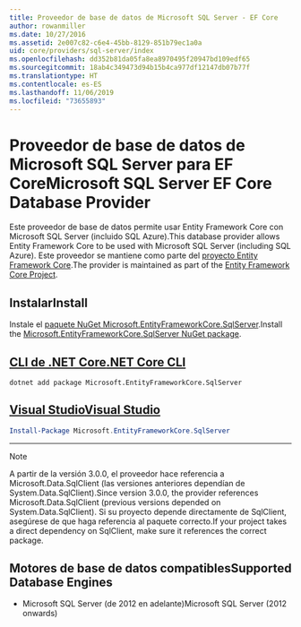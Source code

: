 ```yaml
---
title: Proveedor de base de datos de Microsoft SQL Server - EF Core
author: rowanmiller
ms.date: 10/27/2016
ms.assetid: 2e007c82-c6e4-45bb-8129-851b79ec1a0a
uid: core/providers/sql-server/index
ms.openlocfilehash: dd352b81da05fa8ea8970495f20947bd109edf65
ms.sourcegitcommit: 18ab4c349473d94b15b4ca977df12147db07b77f
ms.translationtype: HT
ms.contentlocale: es-ES
ms.lasthandoff: 11/06/2019
ms.locfileid: "73655893"
---
```

# <a name="microsoft-sql-server-ef-core-database-provider"></a><span data-ttu-id="dc2d9-102">Proveedor de base de datos de Microsoft SQL Server para EF Core</span><span class="sxs-lookup"><span data-stu-id="dc2d9-102">Microsoft SQL Server EF Core Database Provider</span></span>

<span data-ttu-id="dc2d9-103">Este proveedor de base de datos permite usar Entity Framework Core con Microsoft SQL Server (incluido SQL Azure).</span><span class="sxs-lookup"><span data-stu-id="dc2d9-103">This database provider allows Entity Framework Core to be used with Microsoft SQL Server (including SQL Azure).</span></span> <span data-ttu-id="dc2d9-104">Este proveedor se mantiene como parte del [proyecto Entity Framework Core](https://github.com/aspnet/EntityFrameworkCore).</span><span class="sxs-lookup"><span data-stu-id="dc2d9-104">The provider is maintained as part of the [Entity Framework Core Project](https://github.com/aspnet/EntityFrameworkCore).</span></span>

## <a name="install"></a><span data-ttu-id="dc2d9-105">Instalar</span><span class="sxs-lookup"><span data-stu-id="dc2d9-105">Install</span></span>

<span data-ttu-id="dc2d9-106">Instale el [paquete NuGet Microsoft.EntityFrameworkCore.SqlServer](https://www.nuget.org/packages/Microsoft.EntityFrameworkCore.SqlServer/).</span><span class="sxs-lookup"><span data-stu-id="dc2d9-106">Install the [Microsoft.EntityFrameworkCore.SqlServer NuGet package](https://www.nuget.org/packages/Microsoft.EntityFrameworkCore.SqlServer/).</span></span>

## <a name="net-core-clitabdotnet-core-cli"></a>[<span data-ttu-id="dc2d9-107">CLI de .NET Core</span><span class="sxs-lookup"><span data-stu-id="dc2d9-107">.NET Core CLI</span></span>](#tab/dotnet-core-cli)

``` console
dotnet add package Microsoft.EntityFrameworkCore.SqlServer
```

## <a name="visual-studiotabvs"></a>[<span data-ttu-id="dc2d9-108">Visual Studio</span><span class="sxs-lookup"><span data-stu-id="dc2d9-108">Visual Studio</span></span>](#tab/vs)

``` powershell
Install-Package Microsoft.EntityFrameworkCore.SqlServer
```

***

> [!NOTE]
> <span data-ttu-id="dc2d9-109">A partir de la versión 3.0.0, el proveedor hace referencia a Microsoft.Data.SqlClient (las versiones anteriores dependían de System.Data.SqlClient).</span><span class="sxs-lookup"><span data-stu-id="dc2d9-109">Since version 3.0.0, the provider references Microsoft.Data.SqlClient (previous versions depended on System.Data.SqlClient).</span></span> <span data-ttu-id="dc2d9-110">Si su proyecto depende directamente de SqlClient, asegúrese de que haga referencia al paquete correcto.</span><span class="sxs-lookup"><span data-stu-id="dc2d9-110">If your project takes a direct dependency on SqlClient, make sure it references the correct package.</span></span>

## <a name="supported-database-engines"></a><span data-ttu-id="dc2d9-111">Motores de base de datos compatibles</span><span class="sxs-lookup"><span data-stu-id="dc2d9-111">Supported Database Engines</span></span>

* <span data-ttu-id="dc2d9-112">Microsoft SQL Server (de 2012 en adelante)</span><span class="sxs-lookup"><span data-stu-id="dc2d9-112">Microsoft SQL Server (2012 onwards)</span></span>
